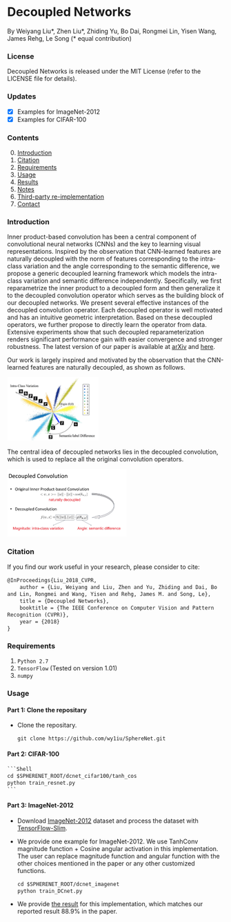 # Decoupled Networks

By Weiyang Liu*, Zhen Liu*, Zhiding Yu, Bo Dai, Rongmei Lin, Yisen Wang, James Rehg, Le Song (* equal contribution)

### License

Decoupled Networks is released under the MIT License (refer to the LICENSE file for details).

### Updates
- [x] Examples for ImageNet-2012 </li>
- [x] Examples for CIFAR-100 </li>

### Contents
0. [Introduction](#introduction)
0. [Citation](#citation)
0. [Requirements](#requirements)
0. [Usage](#usage)
0. [Results](#results)
0. [Notes](#notes)
0. [Third-party re-implementation](#third-party-re-implementation)
0. [Contact](#contact)


### Introduction

Inner product-based convolution has been a central component of convolutional neural networks (CNNs) and the key to learning visual representations. Inspired by the observation that CNN-learned features are naturally decoupled with the norm of features corresponding to the intra-class variation and the angle corresponding to the semantic difference, we propose a generic decoupled learning framework which models the intra-class variation and semantic difference independently. Specifically, we first reparametrize the inner product to a decoupled form and then generalize it to the decoupled convolution operator which serves as the building block of our decoupled networks. We present several effective instances of the decoupled convolution operator. Each decoupled operator is well motivated and has an intuitive geometric interpretation. Based on these decoupled operators, we further propose to directly learn the operator from data. Extensive experiments show that such decoupled reparameterization renders significant performance gain with easier convergence and stronger robustness. The latest version of our paper is available at [arXiv](https://arxiv.org/abs/1804.08071) and [here](http://wyliu.com/papers/LiuCVPR18_DCNets.pdf).

Our work is largely inspired and motivated by the observation that the CNN-learned features are naturally decoupled, as shown as follows.

<img src="asserts/decoupled_features.png" width="42%" height="42%">

The central idea of decoupled networks lies in the decoupled convolution, which is used to replace all the original convolution operators.

<img src="asserts/decoupled_conv.png" width="55%" height="55%">

### Citation

If you find our work useful in your research, please consider to cite:

    @InProceedings{Liu_2018_CVPR,
        author = {Liu, Weiyang and Liu, Zhen and Yu, Zhiding and Dai, Bo and Lin, Rongmei and Wang, Yisen and Rehg, James M. and Song, Le},
        title = {Decoupled Networks},
        booktitle = {The IEEE Conference on Computer Vision and Pattern Recognition (CVPR)},
        year = {2018}
    }


### Requirements
1. `Python 2.7`
2. `TensorFlow` (Tested on version 1.01)
3. `numpy`


### Usage

#### Part 1: Clone the repositary
  - Clone the repositary.

	```Shell
	git clone https://github.com/wy1iu/SphereNet.git
	```

#### Part 2: CIFAR-100

	```Shell
	cd $SPHERENET_ROOT/dcnet_cifar100/tanh_cos
	python train_resnet.py
	```

#### Part 3: ImageNet-2012

  - Download [ImageNet-2012](http://www.image-net.org/) dataset and process the dataset with [TensorFlow-Slim](https://github.com/tensorflow/models/tree/master/research/slim#an-automated-script-for-processing-imagenet-data).

  - We provide one example for ImageNet-2012. We use TanhConv magnitude function + Cosine angular activation in this implementation. The user can replace magnitude function and angular function with the other choices mentioned in the paper or any other customized functions.

	```Shell
	cd $SPHERENET_ROOT/dcnet_imagenet
	python train_DCnet.py
	```

  - We provide [the result](https://github.com/wy1iu/DCNets/blob/master/dcnet_imagenet/results/training_log) for this implementation, which matches our reported result 88.9% in the paper.

